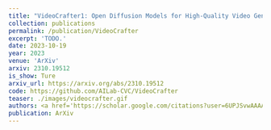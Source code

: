 ```yaml
---
title: "VideoCrafter1: Open Diffusion Models for High-Quality Video Generation"
collection: publications
permalink: /publication/VideoCrafter
excerpt: 'TODO.'
date: 2023-10-19
year: 2023
venue: 'ArXiv'
arxiv: 2310.19512
is_show: Ture
arxiv_url: https://arxiv.org/abs/2310.19512
code: https://github.com/AILab-CVC/VideoCrafter
teaser: ./images/videocrafter.gif
authors: <a href='https://scholar.google.com/citations?user=6UPJSvwAAAAJ&hl=zh-CN'>Haoxin Chen 🧑‍💻</a>, Menghan Xia 🧑‍💻, Yingqing He 🧑‍💻, <a href='https://yzhang2016.github.io/'>Yong Zhang 🧑‍💻</a>,  <b>Xiaodong Cun🧑‍💻</b>, Shaoshu Yang, Jinbo Xing, Yaofang Liu, Qifeng Chen, <a href='https://xinntao.github.io/'>Xintao Wang</a>, Chao Weng, <a href="https://scholar.google.com/citations?user=4oXBp9UAAAAJ&hl=zh-CN" target="_blank">Ying Shan</a>
publication: ArXiv
---
```

